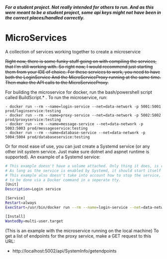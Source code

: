 _**For a student project. Not really intended for others to run. And as this were meant to be a student project, some api keys might not have been in the correct places/handled correctly.**_

# MicroServices
A collection of services working together to create a microservice

~~Right now, there is some funky stuff going on with compiling the services, that I'm still working with.
So right now, I would recommend just starting them from your IDE of choice.
For these services to work, you need to have both the LoginService And the MicroServiceProxy running
at the same time. Then make the API calls to the MicroServiceProxy.~~

For building the microservice for docker, run the bash/powershell script called BuildScript.* .
To run the microservice, run:
```
- docker run --rm --name=login-service --net=data-network -p 5001:5001 prod/loginservice:testing
- docker run --rm --name=proxy-service --net=data-network -p 5002:5002 prod/proxyservice:testing
- docker run --rm --name=message-service --net=data-network -p 5003:5003 prod/messageservice:testing
- docker run --rm --name=database-service --net=data-network -p 5004:5004 prod/databaseservice:testing
```
Or for most ease of use, you can just create a Systemd service (or any other init system service. Just make sure dotnet and aspnet runtime is supported).
An example of a Systemd service:

```sh
# This example doesn't have a volume attached. Only thing it does, is running the service.
# As long as the service is enabled by Systemd, it should start itself after a host restart.
# This example also doesn't take into account how to stop the service, so that is recommended 
# to be done via a Docker command in a seperate tty.
[Unit]
Description=Login service

[Service]
Restart=always
ExecStart=/usr/bin/docker run --rm --name=login-service --net=data-network -p 5001:5001 prod/loginservice:testing

[Install]
WantedBy=multi-user.target
```

(This is an example with the microservice running on the local machine)
To get a list of endpoints for the proxy service, make a GET request to this URL: 
- http://localhost:5002/api/SystemInfo/getendpoints
